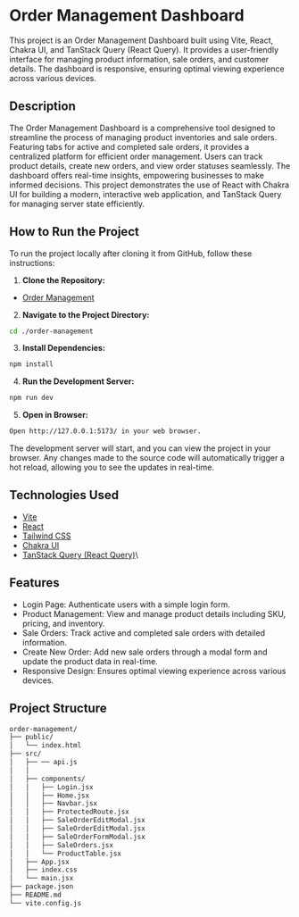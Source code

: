 # Order Management Dashboard

This project is an Order Management Dashboard built using Vite, React, Chakra UI, and TanStack Query (React Query). It provides a user-friendly interface for managing product information, sale orders, and customer details. The dashboard is responsive, ensuring optimal viewing experience across various devices.

## Description

The Order Management Dashboard is a comprehensive tool designed to streamline the process of managing product inventories and sale orders. Featuring tabs for active and completed sale orders, it provides a centralized platform for efficient order management. Users can track product details, create new orders, and view order statuses seamlessly. The dashboard offers real-time insights, empowering businesses to make informed decisions. This project demonstrates the use of React with Chakra UI for building a modern, interactive web application, and TanStack Query for managing server state efficiently.

## How to Run the Project

To run the project locally after cloning it from GitHub, follow these instructions:

1. **Clone the Repository:**

- [Order Management](https://github.com/Tasmiyafatma/order-management)

2. **Navigate to the Project Directory:**

```bash
cd ./order-management
```

3. **Install Dependencies:**

```bash
npm install
```

4. **Run the Development Server:**

```bash
npm run dev
```

5. **Open in Browser:**

```bash
Open http://127.0.0.1:5173/ in your web browser.
```

The development server will start, and you can view the project in your browser. Any changes made to the source code will automatically trigger a hot reload, allowing you to see the updates in real-time.

## Technologies Used

- [Vite](https://vitejs.dev/)
- [React](https://reactjs.org/)
- [Tailwind CSS](https://tailwindcss.com/)
- [Chakra UI](https://v2.chakra-ui.com/)
- [TanStack Query (React Query)](https://tanstack.com/query/latest)\

## Features

- Login Page: Authenticate users with a simple login form.
- Product Management: View and manage product details including SKU, pricing, and inventory.
- Sale Orders: Track active and completed sale orders with detailed information.
- Create New Order: Add new sale orders through a modal form and update the product data in real-time.
- Responsive Design: Ensures optimal viewing experience across various devices.

## Project Structure

```bash
order-management/
├── public/
│   └── index.html
├── src/
│   ├── ── api.js
│   │
│   ├── components/
│   │   ├── Login.jsx
│   │   ├── Home.jsx
│   │   ├── Navbar.jsx
│   │   ├── ProtectedRoute.jsx
│   │   ├── SaleOrderEditModal.jsx
│   │   ├── SaleOrderEditModal.jsx
│   │   ├── SaleOrderFormModal.jsx
│   │   ├── SaleOrders.jsx
│   │   └── ProductTable.jsx
│   ├── App.jsx
│   ├── index.css
│   └── main.jsx
├── package.json
├── README.md
└── vite.config.js

```
